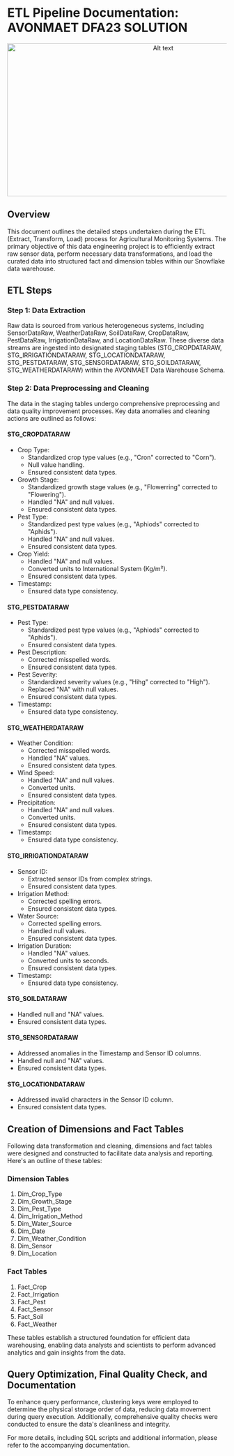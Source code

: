 # ETL Pipeline Documentation: AVONMAET DFA23 SOLUTION

<p align="center" > <img  src="https://github.com/Ebuka456/DE_ETL_DATAFEST2023/blob/main/DE_ETL_DATAFEST2023/ETL.png" alt="Alt text" style= "width: 700px; height: 350px"/></p>

## Overview
This document outlines the detailed steps undertaken during the ETL (Extract, Transform, Load) process for Agricultural Monitoring Systems. The primary objective of this data engineering project is to efficiently extract raw sensor data, perform necessary data transformations, and load the curated data into structured fact and dimension tables within our Snowflake data warehouse.

## ETL Steps

### Step 1: Data Extraction
Raw data is sourced from various heterogeneous systems, including SensorDataRaw, WeatherDataRaw, SoilDataRaw, CropDataRaw, PestDataRaw, IrrigationDataRaw, and LocationDataRaw. These diverse data streams are ingested into designated staging tables (STG_CROPDATARAW, STG_IRRIGATIONDATARAW, STG_LOCATIONDATARAW, STG_PESTDATARAW, STG_SENSORDATARAW, STG_SOILDATARAW, STG_WEATHERDATARAW) within the AVONMAET Data Warehouse Schema.

### Step 2: Data Preprocessing and Cleaning
The data in the staging tables undergo comprehensive preprocessing and data quality improvement processes. Key data anomalies and cleaning actions are outlined as follows:

#### STG_CROPDATARAW
- Crop Type:
  - Standardized crop type values (e.g., "Cron" corrected to "Corn").
  - Null value handling.
  - Ensured consistent data types.
- Growth Stage:
  - Standardized growth stage values (e.g., "Flowerring" corrected to "Flowering").
  - Handled "NA" and null values.
  - Ensured consistent data types.
- Pest Type:
  - Standardized pest type values (e.g., "Aphiods" corrected to "Aphids").
  - Handled "NA" and null values.
  - Ensured consistent data types.
- Crop Yield:
  - Handled "NA" and null values.
  - Converted units to International System (Kg/m²).
  - Ensured consistent data types.
- Timestamp:
  - Ensured data type consistency.

#### STG_PESTDATARAW
- Pest Type:
  - Standardized pest type values (e.g., "Aphiods" corrected to "Aphids").
  - Ensured consistent data types.
- Pest Description:
  - Corrected misspelled words.
  - Ensured consistent data types.
- Pest Severity:
  - Standardized severity values (e.g., "Hihg" corrected to "High").
  - Replaced "NA" with null values.
  - Ensured consistent data types.
- Timestamp:
  - Ensured data type consistency.

#### STG_WEATHERDATARAW
- Weather Condition:
  - Corrected misspelled words.
  - Handled "NA" values.
  - Ensured consistent data types.
- Wind Speed:
  - Handled "NA" and null values.
  - Converted units.
  - Ensured consistent data types.
- Precipitation:
  - Handled "NA" and null values.
  - Converted units.
  - Ensured consistent data types.
- Timestamp:
  - Ensured data type consistency.

#### STG_IRRIGATIONDATARAW
- Sensor ID:
  - Extracted sensor IDs from complex strings.
  - Ensured consistent data types.
- Irrigation Method:
  - Corrected spelling errors.
  - Ensured consistent data types.
- Water Source:
  - Corrected spelling errors.
  - Handled null values.
  - Ensured consistent data types.
- Irrigation Duration:
  - Handled "NA" values.
  - Converted units to seconds.
  - Ensured consistent data types.
- Timestamp:
  - Ensured data type consistency.

#### STG_SOILDATARAW
- Handled null and "NA" values.
- Ensured consistent data types.

#### STG_SENSORDATARAW
- Addressed anomalies in the Timestamp and Sensor ID columns.
- Handled null and "NA" values.
- Ensured consistent data types.

#### STG_LOCATIONDATARAW
- Addressed invalid characters in the Sensor ID column.
- Ensured consistent data types.

## Creation of Dimensions and Fact Tables
Following data transformation and cleaning, dimensions and fact tables were designed and constructed to facilitate data analysis and reporting. Here's an outline of these tables:

### Dimension Tables
1. Dim_Crop_Type
2. Dim_Growth_Stage
3. Dim_Pest_Type
4. Dim_Irrigation_Method
5. Dim_Water_Source
6. Dim_Date
7. Dim_Weather_Condition
8. Dim_Sensor
9. Dim_Location

### Fact Tables
1. Fact_Crop
2. Fact_Irrigation
3. Fact_Pest
4. Fact_Sensor
5. Fact_Soil
6. Fact_Weather

These tables establish a structured foundation for efficient data warehousing, enabling data analysts and scientists to perform advanced analytics and gain insights from the data.

## Query Optimization, Final Quality Check, and Documentation
To enhance query performance, clustering keys were employed to determine the physical storage order of data, reducing data movement during query execution. Additionally, comprehensive quality checks were conducted to ensure the data's cleanliness and integrity.

For more details, including SQL scripts and additional information, please refer to the accompanying documentation.
